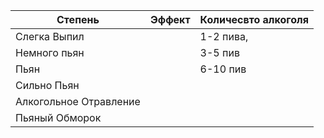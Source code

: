 
| Степень                | Эффект | Количесвто алкоголя |
| ---------------------- | ------ | ------------------- |
| Слегка Выпил           |        | 1-2 пива,           |
| Немного пьян           |        | 3-5 пив             |
| Пьян                   |        | 6-10 пив            |
| Сильно Пьян            |        |                     |
| Алкогольное Отравление |        |                     |
| Пьяный Обморок         |        |                     |

